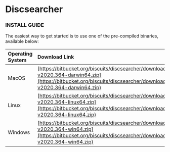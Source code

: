 # Discsearcher

### INSTALL GUIDE
The easiest way to get started is to use one of the pre-compiled binaries, available below:

| Operating System | Download Link |
| :------------- | :------------- |
| MacOS | [https://bitbucket.org/biscuits/discsearcher/downloads/discsearcher-v2020.364-darwin64.zip](https://bitbucket.org/biscuits/discsearcher/downloads/discsearcher-v2020.364-darwin64.zip) |
| Linux | [https://bitbucket.org/biscuits/discsearcher/downloads/discsearcher-v2020.364-linux64.zip](https://bitbucket.org/biscuits/discsearcher/downloads/discsearcher-v2020.364-linux64.zip) |
| Windows | [https://bitbucket.org/biscuits/discsearcher/downloads/discsearcher-v2020.364-win64.zip](https://bitbucket.org/biscuits/discsearcher/downloads/discsearcher-v2020.364-win64.zip) |
